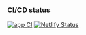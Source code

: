 ### CI/CD status
[![app CI](https://github.com/zhenia-chugaev/things/actions/workflows/app-ci.yml/badge.svg)](https://github.com/zhenia-chugaev/things/actions/workflows/app-ci.yml)
[![Netlify Status](https://api.netlify.com/api/v1/badges/8e376739-af21-447b-90fe-5d70f39d720a/deploy-status)](https://app.netlify.com/sites/mathings/deploys)
